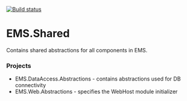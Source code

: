 [![Build status](https://ci.appveyor.com/api/projects/status/m23pygd7w6gr334v?svg=true)](https://ci.appveyor.com/project/aastefanov/ems-shared)

# EMS.Shared
Contains shared abstractions for all components in EMS.

### Projects
- EMS.DataAccess.Abstractions - contains abstractions used for DB connectivity
- EMS.Web.Abstractions - specifies the WebHost module initializer